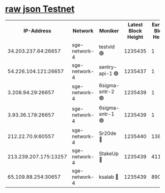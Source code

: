 
[raw json Testnet](https://rpc-check.sget.stavr.tech/sget/rpc-sget-result.json)
=


<table><tr><th>IP-Address</th><th>Network</th><th>Moniker</th><th>Latest Block Height</th><th>Earliest Block Height</th><th>Catching Up</th><th>Tx Index</th><th>Voting Power</th><th>Scan Time</th></tr><tr><td>34.203.237.64:26657</td><td>sge-network-4</td><td>testvld 🟢</td><td>1235435</td><td>1</td><td>False</td><td>on</td><td>0</td><td>2024-01-23T15:09:44.370992339UTC</td></tr><tr><td>54.226.104.121:26657</td><td>sge-network-4</td><td>sentry-api-1 🟢</td><td>1235437</td><td>1</td><td>False</td><td>on</td><td>0</td><td>2024-01-23T15:09:57.376074844UTC</td></tr><tr><td>3.208.94.29:26657</td><td>sge-network-4</td><td>6sigma-sntr-2 🟢</td><td>1235439</td><td>1</td><td>False</td><td>on</td><td>0</td><td>2024-01-23T15:10:07.477219735UTC</td></tr><tr><td>3.93.36.178:26657</td><td>sge-network-4</td><td>6sigma-sntr-1 🟢</td><td>1235439</td><td>1</td><td>False</td><td>on</td><td>0</td><td>2024-01-23T15:10:10.191260175UTC</td></tr><tr><td>212.22.70.9:60557</td><td>sge-network-4</td><td>Sr20de 🔴</td><td>1235440</td><td>138001</td><td>False</td><td>on</td><td>104</td><td>2024-01-23T15:10:13.225697850UTC</td></tr><tr><td>213.239.207.175:13257</td><td>sge-network-4</td><td>StakeUp 🔴</td><td>1235439</td><td>411001</td><td>False</td><td>off</td><td>100</td><td>2024-01-23T15:10:06.410668177UTC</td></tr><tr><td>65.109.88.254:30657</td><td>sge-network-4</td><td>ksalab 🔴</td><td>1235439</td><td>890001</td><td>False</td><td>off</td><td>1148</td><td>2024-01-23T15:10:10.616211509UTC</td></tr></table>
